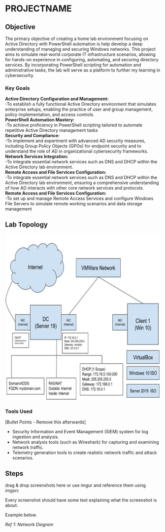 # PROJECTNAME

## Objective

The primary objective of creating a home lab environment focusing on Active Directory with PowerShell automation is help develop a deep understanding of managing and securing Windows networks.  This project aims to simulate real-world corporate IT infrastructure scenarios, allowing for hands-on experience in configuring, automating, and securing directory services. By incorporating PowerShell scripting for automation and administrative tasks, the lab will serve as a platform to further my learning in cybersecurity.

### Key Goals

<strong>Active Directory Configuration and Management:</strong>
<br>-To establish a fully functional Active Directory environment that simulates enterprise setups, enabling the practice of user and group management, policy implementation, and access controls.
<br><strong>PowerShell Automation Mastery:</strong>
<br>-To achieve proficiency in PowerShell scripting tailored to automate repetitive Active Directory management tasks
<br><strong>Security and Compliance:</strong>
<br>-To implement and experiment with advanced AD security measures, including Group Policy Objects (GPOs) for endpoint security and to understand the role of AD in organizational cybersecurity frameworks.
<br><strong>Network Services Integration:</strong>
<br>-To integrate essential network services such as DNS and DHCP within the Active Directory lab environment.
<br><strong>Remote Access and File Services Configuration:</strong>
<br>-To integrate essential network services such as DNS and DHCP within the Active Directory lab environment, ensuring a comprehensive understanding of how AD interacts with other core network services and protocols.
<br><strong>Remote Access and File Services Configuration:</strong>
<br>-To set up and manage Remote Access Services and configure Windows File Servers to simulate remote working scenarios and data storage management

## Lab Topology

<img src="https://github.com/ndean06/AD-with-PS-Lab/blob/main/adps-images/adps-ref1.png" alt="Alt text for image" width="720" height="540">

### Tools Used
[Bullet Points - Remove this afterwards]

- Security Information and Event Management (SIEM) system for log ingestion and analysis.
- Network analysis tools (such as Wireshark) for capturing and examining network traffic.
- Telemetry generation tools to create realistic network traffic and attack scenarios.

## Steps
drag & drop screenshots here or use imgur and reference them using imgsrc

Every screenshot should have some text explaining what the screenshot is about.

Example below.

*Ref 1: Network Diagram*
